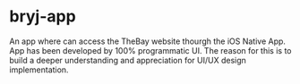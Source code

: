 # bryj-app

An app where can access the TheBay website thourgh the iOS Native App. App has been developed by 100% programmatic UI. The reason for this is to build a deeper understanding and appreciation for UI/UX design implementation.
